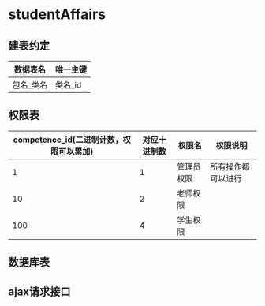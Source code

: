 # studentAffairs

## 建表约定

| 数据表名  | 唯一主键 |
| --------- | -------- |
| 包名_类名 | 类名_id  |

## 权限表

| competence_id(二进制计数，权限可以累加) | 对应十进制数 | 权限名     | 权限说明           |
| --------------------------------------- | ------------ | ---------- | ------------------ |
| 1                                       | 1            | 管理员权限 | 所有操作都可以进行 |
| 10                                      | 2            | 老师权限   |                    |
| 100                                     | 4            | 学生权限   |                    |



## 数据库表

## ajax请求接口

